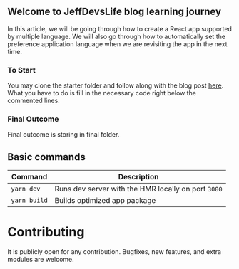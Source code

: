 ## Welcome to JeffDevsLife blog learning journey

In this article, we will be going through how to create a React app supported by multiple language. We will also go through how to automatically set the preference application language when we are revisiting the app in the next time.

### To Start

You may clone the starter folder and follow along with the blog post [here](https://jeffdevslife.com/p/multilingual-react-app-with-i18next-typescript/). What you have to do is fill in the necessary code right below the commented lines.

### Final Outcome

Final outcome is storing in final folder.

## Basic commands

| Command      | Description                                         |
| ------------ | --------------------------------------------------- |
| `yarn dev`   | Runs dev server with the HMR locally on port `3000` |
| `yarn build` | Builds optimized app package                        |

# Contributing

It is publicly open for any contribution. Bugfixes, new features, and extra modules are welcome.

